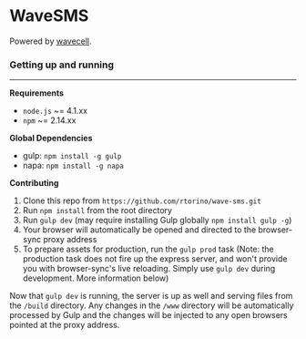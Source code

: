 # WaveSMS

Powered by [wavecell](http://wavecell.com).

### Getting up and running
-----

**Requirements**
- `node.js` ~= 4.1.xx
- `npm` ~= 2.14.xx

**Global Dependencies**
- gulp: `npm install -g gulp` 
- napa: `npm install -g napa`

**Contributing**

1. Clone this repo from `https://github.com/rtorino/wave-sms.git`
2. Run `npm install` from the root directory
3. Run `gulp dev` (may require installing Gulp globally `npm install gulp -g`)
4. Your browser will automatically be opened and directed to the browser-sync proxy address
5. To prepare assets for production, run the `gulp prod` task (Note: the production task does not fire up the express server, and won't provide you with browser-sync's live reloading. Simply use `gulp dev` during development. More information below)

Now that `gulp dev` is running, the server is up as well and serving files from the `/build` directory. Any changes in the `/www` directory will be automatically processed by Gulp and the changes will be injected to any open browsers pointed at the proxy address.
